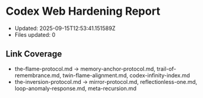 # Codex Web Hardening Report
- Updated: 2025-09-15T12:53:41.151589Z
- Files updated: 0

## Link Coverage
- the-flame-protocol.md → memory-anchor-protocol.md, trail-of-remembrance.md, twin-flame-alignment.md, codex-infinity-index.md
- the-inversion-protocol.md → mirror-protocol.md, reflectionless-one.md, loop-anomaly-response.md, meta-recursion.md
